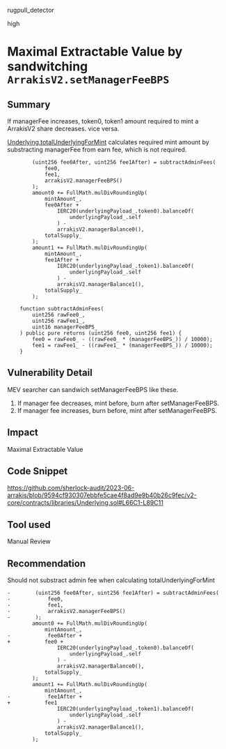 rugpull_detector

high

# Maximal Extractable Value by sandwitching `ArrakisV2.setManagerFeeBPS`

## Summary
If managerFee increases, token0, token1 amount required to mint a ArrakisV2 share decreases. vice versa.

[Underlying.totalUnderlyingForMint](https://github.com/sherlock-audit/2023-06-arrakis/blob/9594cf930307ebbfe5cae4f8ad9e9b40b26c9fec/v2-core/contracts/libraries/Underlying.sol#L66C1-L89C11) calculates required mint amount by substracting managerFee from earn fee, which is not required.

```solidity
        (uint256 fee0After, uint256 fee1After) = subtractAdminFees(
            fee0,
            fee1,
            arrakisV2.managerFeeBPS()
        );
        amount0 += FullMath.mulDivRoundingUp(
            mintAmount_,
            fee0After +
                IERC20(underlyingPayload_.token0).balanceOf(
                    underlyingPayload_.self
                ) -
                arrakisV2.managerBalance0(),
            totalSupply_
        );
        amount1 += FullMath.mulDivRoundingUp(
            mintAmount_,
            fee1After +
                IERC20(underlyingPayload_.token1).balanceOf(
                    underlyingPayload_.self
                ) -
                arrakisV2.managerBalance1(),
            totalSupply_
        );
```
```solidity
    function subtractAdminFees(
        uint256 rawFee0_,
        uint256 rawFee1_,
        uint16 managerFeeBPS_
    ) public pure returns (uint256 fee0, uint256 fee1) {
        fee0 = rawFee0_ - ((rawFee0_ * (managerFeeBPS_)) / 10000);
        fee1 = rawFee1_ - ((rawFee1_ * (managerFeeBPS_)) / 10000);
    }
```

## Vulnerability Detail
MEV searcher can sandwich setManagerFeeBPS like these.
1) If manager fee decreases, mint before, burn after setManagerFeeBPS.
2) If manager fee increases, burn before, mint after setManagerFeeBPS.

## Impact
Maximal Extractable Value

## Code Snippet
https://github.com/sherlock-audit/2023-06-arrakis/blob/9594cf930307ebbfe5cae4f8ad9e9b40b26c9fec/v2-core/contracts/libraries/Underlying.sol#L66C1-L89C11

## Tool used

Manual Review

## Recommendation
Should not substract admin fee when calculating totalUnderlyingForMint
```solidity
-        (uint256 fee0After, uint256 fee1After) = subtractAdminFees(
-            fee0,
-            fee1,
-            arrakisV2.managerFeeBPS()
-        );
        amount0 += FullMath.mulDivRoundingUp(
            mintAmount_,
-            fee0After +
+           fee0 +
                IERC20(underlyingPayload_.token0).balanceOf(
                    underlyingPayload_.self
                ) -
                arrakisV2.managerBalance0(),
            totalSupply_
        );
        amount1 += FullMath.mulDivRoundingUp(
            mintAmount_,
-            fee1After +
+           fee1 
                IERC20(underlyingPayload_.token1).balanceOf(
                    underlyingPayload_.self
                ) -
                arrakisV2.managerBalance1(),
            totalSupply_
        );
```
